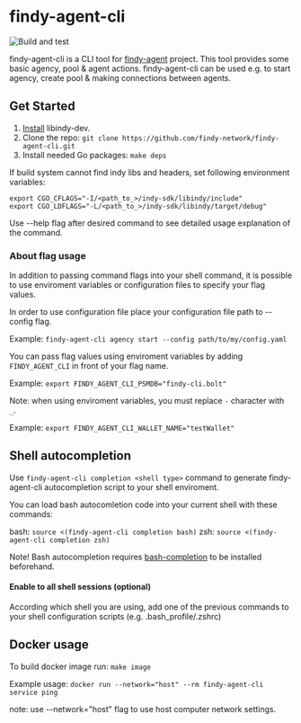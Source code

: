 # findy-agent-cli

![Build and test](https://github.com/findy-network/findy-agent-cli/workflows/Build%20and%20test/badge.svg)

findy-agent-cli is a CLI tool for [findy-agent](https://github.com/findy-network/findy-agent) project. This tool provides some basic agency, pool & agent actions. findy-agent-cli can be used e.g. to start agency, create pool & making connections between agents.  

## Get Started

1. [Install](https://github.com/hyperledger/indy-sdk/#installing-the-sdk) libindy-dev.
2. Clone the repo: `git clone https://github.com/findy-network/findy-agent-cli.git`
3. Install needed Go packages: `make deps`

If build system cannot find indy libs and headers, set following environment 
variables:

```
export CGO_CFLAGS="-I/<path_to_>/indy-sdk/libindy/include"
export CGO_LDFLAGS="-L/<path_to_>/indy-sdk/libindy/target/debug"
```

Use --help flag after desired command to see detailed usage explanation of the command.

### About flag usage

In addition to passing command flags into your shell command, it is possible to use enviroment variables or configuration files to specify your flag values.

In order to use configuration file place your configuration file path to --config flag.

Example: `findy-agent-cli agency start --config path/to/my/config.yaml`

You can pass flag values using enviroment variables by adding `FINDY_AGENT_CLI` in front of your flag name.

Example: `export FINDY_AGENT_CLI_PSMDB="findy-cli.bolt"`

Note: when using enviroment variables, you must replace `-` character with `_`.

Example: `export FINDY_AGENT_CLI_WALLET_NAME="testWallet"` 

## Shell autocompletion

Use `findy-agent-cli completion <shell type>` command to generate findy-agent-cli autocompletion script to your shell enviroment.

You can load bash autocomletion code into your current shell with these commands:

bash: `source <(findy-agent-cli completion bash)`
zsh: `source <(findy-agent-cli completion zsh)`

Note! Bash autocompletion requires [bash-completion](https://github.com/scop/bash-completion) to be installed beforehand.

#### Enable to all shell sessions (optional)

According which shell you are using, add one of the previous commands to your shell configuration scripts (e.g. .bash_profile/.zshrc) 

## Docker usage

To build docker image run: `make image`

Example usage: `docker run --network="host" --rm findy-agent-cli service ping`

note: use --network="host" flag to use host computer network settings.
